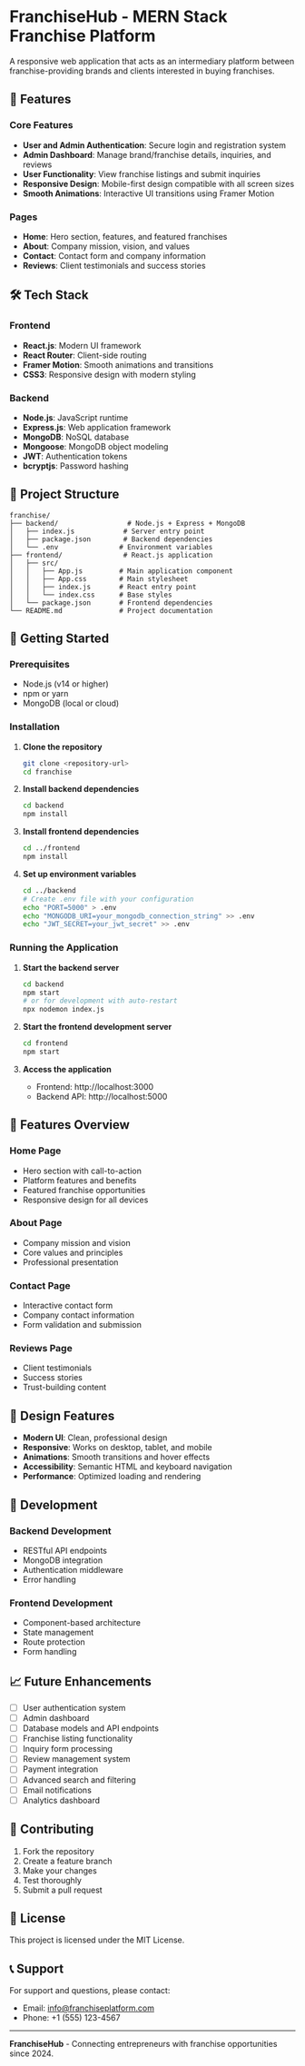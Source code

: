 # FranchiseHub - MERN Stack Franchise Platform

A responsive web application that acts as an intermediary platform between franchise-providing brands and clients interested in buying franchises.

## 🚀 Features

### Core Features
- **User and Admin Authentication**: Secure login and registration system
- **Admin Dashboard**: Manage brand/franchise details, inquiries, and reviews
- **User Functionality**: View franchise listings and submit inquiries
- **Responsive Design**: Mobile-first design compatible with all screen sizes
- **Smooth Animations**: Interactive UI transitions using Framer Motion

### Pages
- **Home**: Hero section, features, and featured franchises
- **About**: Company mission, vision, and values
- **Contact**: Contact form and company information
- **Reviews**: Client testimonials and success stories

## 🛠️ Tech Stack

### Frontend
- **React.js**: Modern UI framework
- **React Router**: Client-side routing
- **Framer Motion**: Smooth animations and transitions
- **CSS3**: Responsive design with modern styling

### Backend
- **Node.js**: JavaScript runtime
- **Express.js**: Web application framework
- **MongoDB**: NoSQL database
- **Mongoose**: MongoDB object modeling
- **JWT**: Authentication tokens
- **bcryptjs**: Password hashing

## 📁 Project Structure

```
franchise/
├── backend/                 # Node.js + Express + MongoDB
│   ├── index.js            # Server entry point
│   ├── package.json        # Backend dependencies
│   └── .env               # Environment variables
├── frontend/               # React.js application
│   ├── src/
│   │   ├── App.js         # Main application component
│   │   ├── App.css        # Main stylesheet
│   │   ├── index.js       # React entry point
│   │   └── index.css      # Base styles
│   └── package.json       # Frontend dependencies
└── README.md              # Project documentation
```

## 🚀 Getting Started

### Prerequisites
- Node.js (v14 or higher)
- npm or yarn
- MongoDB (local or cloud)

### Installation

1. **Clone the repository**
   ```bash
   git clone <repository-url>
   cd franchise
   ```

2. **Install backend dependencies**
   ```bash
   cd backend
   npm install
   ```

3. **Install frontend dependencies**
   ```bash
   cd ../frontend
   npm install
   ```

4. **Set up environment variables**
   ```bash
   cd ../backend
   # Create .env file with your configuration
   echo "PORT=5000" > .env
   echo "MONGODB_URI=your_mongodb_connection_string" >> .env
   echo "JWT_SECRET=your_jwt_secret" >> .env
   ```

### Running the Application

1. **Start the backend server**
   ```bash
   cd backend
   npm start
   # or for development with auto-restart
   npx nodemon index.js
   ```

2. **Start the frontend development server**
   ```bash
   cd frontend
   npm start
   ```

3. **Access the application**
   - Frontend: http://localhost:3000
   - Backend API: http://localhost:5000

## 📱 Features Overview

### Home Page
- Hero section with call-to-action
- Platform features and benefits
- Featured franchise opportunities
- Responsive design for all devices

### About Page
- Company mission and vision
- Core values and principles
- Professional presentation

### Contact Page
- Interactive contact form
- Company contact information
- Form validation and submission

### Reviews Page
- Client testimonials
- Success stories
- Trust-building content

## 🎨 Design Features

- **Modern UI**: Clean, professional design
- **Responsive**: Works on desktop, tablet, and mobile
- **Animations**: Smooth transitions and hover effects
- **Accessibility**: Semantic HTML and keyboard navigation
- **Performance**: Optimized loading and rendering

## 🔧 Development

### Backend Development
- RESTful API endpoints
- MongoDB integration
- Authentication middleware
- Error handling

### Frontend Development
- Component-based architecture
- State management
- Route protection
- Form handling

## 📈 Future Enhancements

- [ ] User authentication system
- [ ] Admin dashboard
- [ ] Database models and API endpoints
- [ ] Franchise listing functionality
- [ ] Inquiry form processing
- [ ] Review management system
- [ ] Payment integration
- [ ] Advanced search and filtering
- [ ] Email notifications
- [ ] Analytics dashboard

## 🤝 Contributing

1. Fork the repository
2. Create a feature branch
3. Make your changes
4. Test thoroughly
5. Submit a pull request

## 📄 License

This project is licensed under the MIT License.

## 📞 Support

For support and questions, please contact:
- Email: info@franchiseplatform.com
- Phone: +1 (555) 123-4567

---

**FranchiseHub** - Connecting entrepreneurs with franchise opportunities since 2024. 